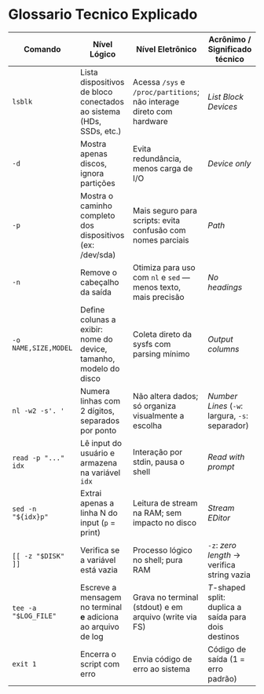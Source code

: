 # Glossario Tecnico Explicado

| Comando              | Nível Lógico                                                        | Nível Eletrônico                                                     | Acrônimo / Significado técnico                       |
| -------------------- | ------------------------------------------------------------------- | -------------------------------------------------------------------- | ---------------------------------------------------- |
| `lsblk`              | Lista dispositivos de bloco conectados ao sistema (HDs, SSDs, etc.) | Acessa `/sys` e `/proc/partitions`; não interage direto com hardware | _List Block Devices_                                 |
| `-d`                 | Mostra apenas discos, ignora partições                              | Evita redundância, menos carga de I/O                                | _Device only_                                        |
| `-p`                 | Mostra o caminho completo dos dispositivos (ex: /dev/sda)           | Mais seguro para scripts: evita confusão com nomes parciais          | _Path_                                               |
| `-n`                 | Remove o cabeçalho da saída                                         | Otimiza para uso com `nl` e `sed` — menos texto, mais precisão       | _No headings_                                        |
| `-o NAME,SIZE,MODEL` | Define colunas a exibir: nome do device, tamanho, modelo do disco   | Coleta direto da sysfs com parsing mínimo                            | _Output columns_                                     |
| `nl -w2 -s'. '`      | Numera linhas com 2 dígitos, separados por ponto                    | Não altera dados; só organiza visualmente a escolha                  | _Number Lines_ (`-w`: largura, `-s`: separador)      |
| `read -p "..." idx`  | Lê input do usuário e armazena na variável `idx`                    | Interação por stdin, pausa o shell                                   | _Read with prompt_                                   |
| `sed -n "${idx}p"`   | Extrai apenas a linha N do input (`p` = print)                      | Leitura de stream na RAM; sem impacto no disco                       | _Stream EDitor_                                      |
| `[[ -z "$DISK" ]]`   | Verifica se a variável está vazia                                   | Processo lógico no shell; pura RAM                                   | `-z`: _zero length_ → verifica string vazia          |
| `tee -a "$LOG_FILE"` | Escreve a mensagem no terminal **e** adiciona ao arquivo de log     | Grava no terminal (stdout) e em arquivo (write via FS)               | _T_-shaped split: duplica a saída para dois destinos |
| `exit 1`             | Encerra o script com erro                                           | Envia código de erro ao sistema                                      | Código de saída (1 = erro padrão)                    |
